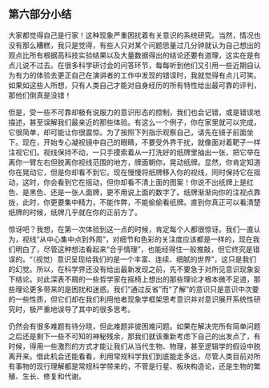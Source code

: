 ## 第六部分小结

大家都觉得自己是行家！这种现象严重困扰着有关意识的系统研究。当然，情况也没有那么糟糕，我只是觉得，有些人只对某个问题思量过几分钟就认为自己想出的观点比所有根据高科技实验结果以及大量数据得出的结论还要有道理，这实在是有点儿说不过去。在很多科学研讨会的问答环节，每每听到他们又引用一些近期自认为有力的体验去更正自己在演讲者的工作中发现的错误时，我就觉得有点儿可笑。如果如这些人所想，只有人类自己才能对自身经历的所有特性给出最可靠的评判，那他们倒真是没错！

但是，受一些不可靠却极有说服力的意识形态的控制，我们也会记错，或是错误地描述，甚至误解我们最亲近的那些体验。有这么一个例子，你在家里就可以完成，它很简单，却可能让你很震惊。为了按照下列指示观察自己，请先在镜子前面坐下。现在，开始专心凝视镜中自己的眼睛，不要受外界干扰，就像面对着靶子一样注视它们。视线保持不动，一只手摸索着从一打洗好的纸牌里抽出一张，把它举在离你一臂左右但脱离你视线范围的地方，牌面朝你，晃动纸牌。显然，你肯定知道你在晃动它，但是你却看不到它。现在慢慢将纸牌移入你的视线，同时保持它在摇动，这时，你会看到它在摇动，但你却看不清上面的图案！你说不出纸牌上是红色、是黑色、还是一张人面牌，更不用说上面的数字了。纸牌渐渐向你的注视点靠拢，此时，你更要集中精力，不能作弊，不能偷偷看纸牌。直到你真正可以看清楚纸牌的时候，纸牌几乎就在你的正前方了。

惊讶吧？我想，在第一次体验到这一点的时候，肯定每个人都很惊讶。我们一直认为，视线“从中心集中点到外周”，对细节和色彩的关注度应该都是一样的，现在我们明白了，尽管这种想法看起来“合乎情理”，也能经得住一般推敲，但它终究是错误的。“（视觉）意识呈现给我们的是一个丰富、连续、细腻的世界”，这只是我们的幻觉。所以，在科学界还没有给出最新发现之前，先不要急于对所见意识现象妄下结论。对此深表不屑的一些哲学家在摇椅上想出的那些理论才根本微不足道，那些理论更多带来的是困扰和迷惑。我们“通过反省”而“了解”的意识只是意识中次要的一些性质，但它们却在我们利用他者现象学框架思考意识并对意识展开系统性研究时，极严重地误导了其中的很多思考。

仍然会有很多难题有待分晓，但此难题非彼困难问题。如果在解决完所有简单问题之后还是剩下一些不可知的神秘残余，那我们就该重新考虑下自己的出发点了，有时候，得用一些激烈的方式才能让我们从当代生物、物理，甚至逻辑学的假设中脱离开来。借此机会还能看看，利用常规科学我们到底能走多远，尽管人类目前对所有事物的现行理解都是常规科学带来的，不管是行星、板块构造论，还是生物的繁殖、生长、修复和代谢。


